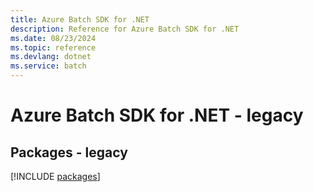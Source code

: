 ```yaml
---
title: Azure Batch SDK for .NET
description: Reference for Azure Batch SDK for .NET
ms.date: 08/23/2024
ms.topic: reference
ms.devlang: dotnet
ms.service: batch
---
```

# Azure Batch SDK for .NET - legacy
## Packages - legacy
[!INCLUDE [packages](batch-index.md)]